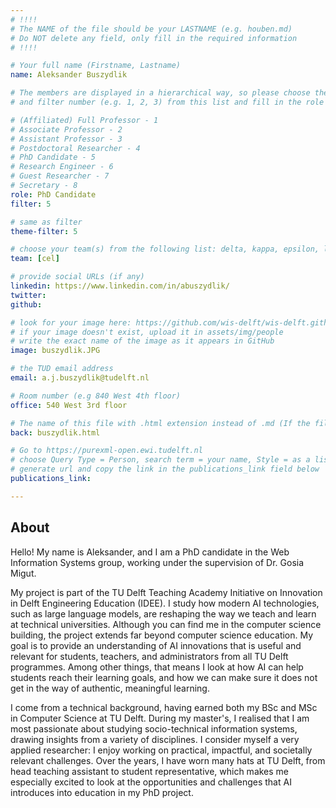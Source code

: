 ```yaml
---
# !!!!
# The NAME of the file should be your LASTNAME (e.g. houben.md)
# Do NOT delete any field, only fill in the required information
# !!!! 

# Your full name (Firstname, Lastname)
name: Aleksander Buszydlik

# The members are displayed in a hierarchical way, so please choose the role (e.g. Full Professor, Assistant Professor etc) 
# and filter number (e.g. 1, 2, 3) from this list and fill in the role and filter from below:

# (Affiliated) Full Professor - 1
# Associate Professor - 2
# Assistant Professor - 3
# Postdoctoral Researcher - 4
# PhD Candidate - 5
# Research Engineer - 6 
# Guest Researcher - 7
# Secretary - 8
role: PhD Candidate
filter: 5

# same as filter
theme-filter: 5

# choose your team(s) from the following list: delta, kappa, epsilon, lambda, cel
team: [cel]

# provide social URLs (if any)
linkedin: https://www.linkedin.com/in/abuszydlik/
twitter: 
github: 

# look for your image here: https://github.com/wis-delft/wis-delft.github.io/tree/master/assets/img/people 
# if your image doesn't exist, upload it in assets/img/people 
# write the exact name of the image as it appears in GitHub  
image: buszydlik.JPG

# the TUD email address
email: a.j.buszydlik@tudelft.nl

# Room number (e.g 840 West 4th floor)
office: 540 West 3rd floor

# The name of this file with .html extension instead of .md (If the filename is ionescu.md, the "back" field will be ionescu.html)
back: buszydlik.html

# Go to https://purexml-open.ewi.tudelft.nl 
# choose Query Type = Person, search term = your name, Style = as a list
# generate url and copy the link in the publications_link field below
publications_link: 

---
```


## About
Hello! My name is Aleksander, and I am a PhD candidate in the Web Information Systems group, working under the supervision of Dr. Gosia Migut.

My project is part of the TU Delft Teaching Academy Initiative on Innovation in Delft Engineering Education (IDEE). I study how modern AI technologies, such as large language models, are reshaping the way we teach and learn at technical universities. Although you can find me in the computer science building, the project extends far beyond computer science education. My goal is to provide an understanding of AI innovations that is useful and relevant for students, teachers, and administrators from all TU Delft programmes. Among other things, that means I look at how AI can help students reach their learning goals, and how we can make sure it does not get in the way of authentic, meaningful learning.

I come from a technical background, having earned both my BSc and MSc in Computer Science at TU Delft. During my master's, I realised that I am most passionate about studying socio-technical information systems, drawing insights from a variety of disciplines. I consider myself a very applied researcher: I enjoy working on practical, impactful, and societally relevant challenges. Over the years, I have worn many hats at TU Delft, from head teaching assistant to student representative, which makes me especially excited to look at the opportunities and challenges that AI introduces into education in my PhD project.